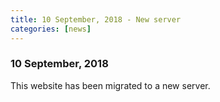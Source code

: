 ```yaml
---
title: 10 September, 2018 - New server
categories: [news]
---
```


### 10 September, 2018

This website has been migrated to a new server.
